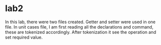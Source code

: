 # lab2

In this lab, there were two files created. Getter and setter were used in one file. In unit cases file, I am first reading all the declarations and command, these are tokenized accordingly. After tokenization it see the operation and set required value.
